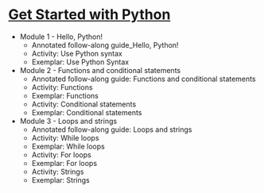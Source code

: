 # [Get Started with Python](https://coursera.org/share/d2baf2ad5bdc91b7edb175b760307719)

* Module 1 - Hello, Python!
    * Annotated follow-along guide_Hello, Python!
    * Activity: Use Python syntax
    * Exemplar: Use Python Syntax
* Module 2 - Functions and conditional statements
    * Annotated follow-along guide: Functions and conditional statements
    * Activity: Functions
    * Exemplar: Functions
    * Activity: Conditional statements
    * Exemplar: Conditional statements
* Module 3 - Loops and strings
    * Annotated follow-along guide: Loops and strings
    * Activity: While loops
    * Exemplar: While loops
    * Activity: For loops
    * Exemplar: For loops
    * Activity: Strings
    * Exemplar: Strings